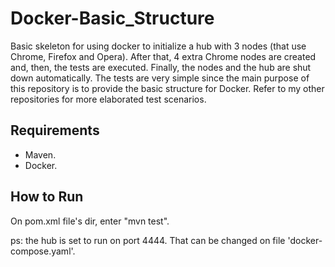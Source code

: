 # Docker-Basic_Structure
Basic skeleton for using docker to initialize a hub with 3 nodes (that use Chrome, Firefox and Opera). After that, 4 extra Chrome nodes are created and, then, the tests are executed. Finally, the nodes and the hub are shut down automatically. The tests are very simple since the main purpose of this repository is to provide the basic structure for Docker. Refer to my other repositories for more elaborated test scenarios.

## Requirements
- Maven.
- Docker.

## How to Run
On pom.xml file's dir, enter "mvn test". 

ps: the hub is set to run on port 4444. That can be changed on file 'docker-compose.yaml'.